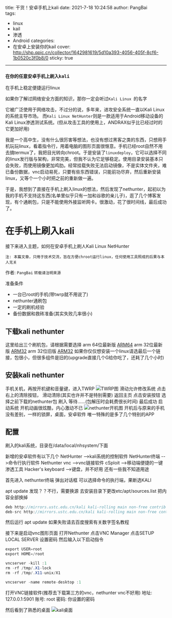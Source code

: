 title: 干货！安卓手机上kali
date: 2021-7-18 10:24:58
author: PangBai                                        
tags:
- linux
- kail
- 渗透
- Android
categories:
- 在安卓上安装你的kail
cover: http://shp.qpic.cn/collector/1642981619/5d10a393-4056-405f-8cf6-1b0520c3f0b8/0
sticky: true
---
### `在你的任意安卓手机上刷入kali`
在手机上稳定便捷运行linux
<!--more-->
如果你了解过网络安全方面的知识，那你一定会听过```Kali Linux ```的名字

它被广泛使用于网络攻击，不过分的说，多年来，进攻安全系统一直以Kali Linux的系统主导市场。
而`Kali Linux NetHunter`则是一款适用于Android移动设备的Kali Linux渗透测试系统。(但从攻击工具的使用上，ANDRAX似乎比已经过时的它更加好用)

我是一个高中生，没有什么很厉害等想法，也没有想过黑客之类的东西，只想用手机玩玩linux，看着指令行，用着电脑的图形页面很惬意。手机已经root自然不用去搞termux了，我把目光转向chroot。于是安装了`linuxdeploy`，它可以选择不同的linux发行版与架构，非常完美，但我不认为它足够稳定。使用目录安装基本只会失败，而使用镜像更加鸡肋。经常挂载失败无法启动镜像，不是实体文件夹，难已备份数据，vnc启动易死，只要有些东西错误，只能前功尽弃，然后重新安装linux，又等个一个小时把之前的重新做一遍。

于是，我想到了直接在手机上刷入linux的想法，然后发现了nethunter，起初以为我的手机不支持这东西(名单里似乎只有一加和谷歌的亲儿子)，逛了几个博客发现，有个通刷包，只是不能使用外接监听网卡。很激动，花了很时间线，最后成功了。

# 在手机上刷入kali

接下来进入主题，如何在安卓手机上刷人Kali Linux NetHunter

```注: 本篇文章，只用于技术交流，旨在方便chroot运行linux，任何使用工具照成的后果与本人无关```

作者: ```PangBai```
``转载请注明来源``

准备条件
 - 一台已root的手机(带twrp就不用说了)
 - nethunter通刷包
 - 一定的刷机经验
 - 备份数据和救砖准备(其实失败几率很小)

## 下载kali nethunter
这里给出三个刷机包，请根据需要选择
arm 64位最新版
[ARM64](https://images.kali.org/nethunter/nethunter-2021.2-generic-arm64-kalifs-full.zip)
arm 32位最新版
[ARM32](https://images.kali.org/nethunter/nethunter-2021.2-generic-armhf-kalifs-full.zip)
arm 32位旧版
[ARM32](https://build.nethunter.com/installer/generic/update-nethunter-generic-armhf-20171007_215146.zip)
如果你仅仅想安装一个linux请选最后一个链接，包很小，但很多组件是旧的(upgrade直接几个G给你吃了，还耗了几个小时)

## 安装kali nethunter
手机关机，再按开机键和音量键，进入TWRP
![TWRP图](http://shp.qpic.cn/collector/1642981619/678ec442-bfd7-4ef7-bd6c-13beb8f638c7/0)
滑动允许修改系统
点击右上的清除按钮，
滑动清除(其实也许并不是特别需要)
返回主页
点击安装按钮
选择之前下载的nethunter包
刷入
等待......(包解压时会耗费很长时间)
最后成功
启动系统
开机动画很炫酷，内心激动不已
![nethunter开机图](http://shp.qpic.cn/collector/1642981619/11490d8f-43e1-4150-aa9a-a79e20095a39/0)
开机后与原来的手机没有差别，一样的锁屏，桌面，安卓软件
唯一特殊的是多了几个特别的APP
## 配置
刷入的kali系统，目录在/data/local/nhsystem/下面

新增的安卓软件有以下几个
NetHunter      -->kali系统的控制软件
NetHunter终端  -->命令行执行软件
Nethunter vnc  -->vnc链接软件
cSploit        -->移动端便捷的一键渗透工具
Hacker's keyboard -->键盘，并不好用
还有一些我不知道用途

首先进入 nethunter终端 弹出对话框
可以选择命令的执行端，果断选KALI

apt update 发现？？不行，需要换源
去安装目录下更改etc/apt/sources.list
把内容全部换掉
```java sources.list
deb http://mirrors.ustc.edu.cn/kali kali-rolling main non-free contrib
deb-src http://mirrors.ustc.edu.cn/kali kali-rolling main non-free contrib
```
然后运行
apt update
如果失败请去百度搜索有关数字签名教程

接下来是启动vnc图形页面
打开Nethunter
点击VNC Manager
点击SETUP LOCAL SERVER
设置密码
然后输入以下启动指令
```java VNC 
export USER=root
export HOME=/root

vncserver -kill :1
rm -rf /tmp/.X1-lock
rm -rf /tmp/.X11-unix/X1

vncserver -name remote-desktop :1
```

打开VNC链接软件(推荐去下载第三方的vnc，nethunter vnc不好用)
地址: 127.0.0.1:5901
账号: root
密码: 你设置的密码

然后看到了熟悉的桌面
![kali桌面](https://shp.qpic.cn/collector/1642981619/32a2cfd6-51e7-4fd4-ab14-e6df705e084a/0)


